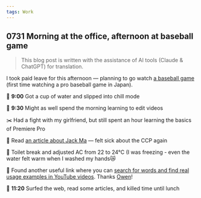 ```yaml
---
tags: Work
---
```


## 0731 Morning at the office, afternoon at baseball game

> This blog post is written with the assistance of AI tools (Claude & ChatGPT) for translation.

I took paid leave for this afternoon — planning to go watch [a baseball game](https://www.google.com/search?q=%E3%82%AA%E3%83%AA%E3%83%83%E3%82%AF%E3%82%B9&rlz=1C1PWSB_jaJP1106JP1109&oq=%E3%82%AA%E3%83%AA%E3%83%83%E3%82%AF%E3%82%B9&gs_lcrp=EgZjaHJvbWUyDggAEEUYORhGGP0BGIAEMgoIARAAGLEDGIAEMg0IAhAAGIMBGLEDGIAEMgoIAxAAGLEDGIAEMgoIBBAAGLEDGIAEMgoIBRAAGLEDGIAEMgoIBhAAGLEDGIAEMg0IBxAAGIMBGLEDGIAEMgcICBAAGIAEMgcICRAAGIAE0gEIMjY0MmowajGoAgiwAgHxBVYdP0XbbcaW8QVWHT9F223Glg&sourceid=chrome&ie=UTF-8#sie=m;/g/11x0gzdkv8;4;/m/012xwy;dt;fp;1;;;) (first time watching a pro baseball game in Japan).

🚰 **9:00** Got a cup of water and slipped into chill mode

💭 **9:30** Might as well spend the morning learning to edit videos

✂️ Had a fight with my girlfriend, but still spent an hour learning the basics of Premiere Pro

📄 Read [an article about Jack Ma](https://www.forbes.com/sites/georgecalhoun/2021/06/07/the-sad-end-of-jack-ma-inc/?sh=55c1fd0c123a) — felt sick about the CCP again

🚾 Toilet break and adjusted AC from 22 to 24°C (I was freezing - even the water felt warm when I washed my hands😿

🔗 Found another useful link where you can [search for words and find real usage examples in YouTube videos](https://youglish.com/). Thanks [Owen](https://www.owenyoung.com/english-learning/)!

🌊 **11:20** Surfed the web, read some articles, and killed time until lunch
